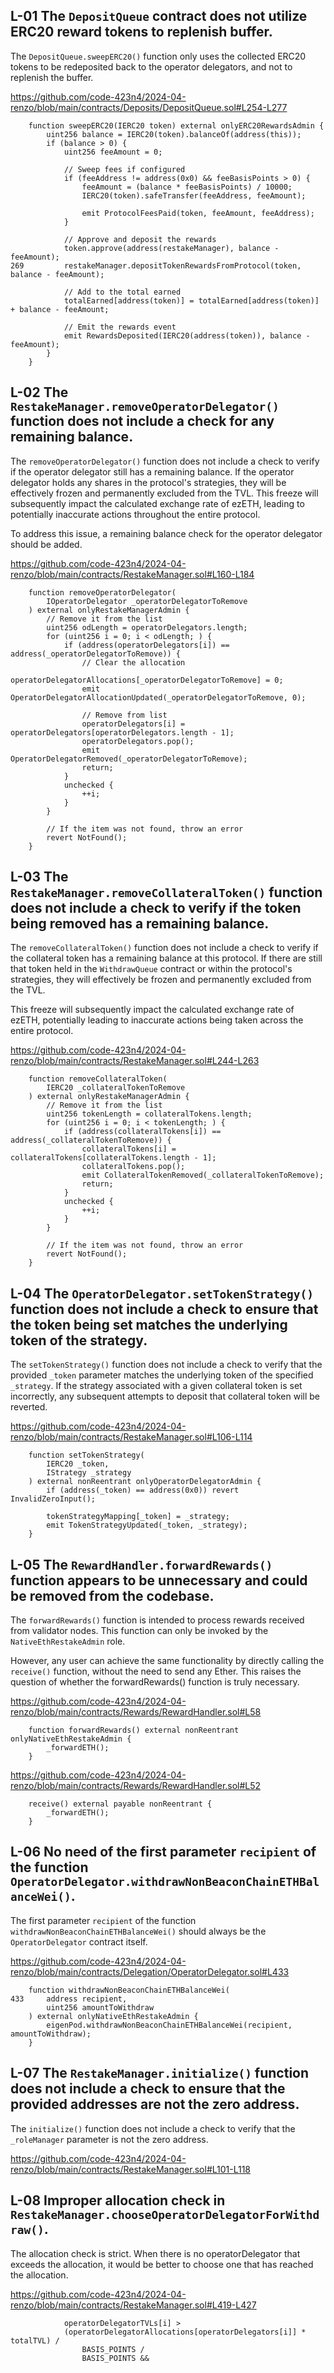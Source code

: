 
## L-01 The `DepositQueue` contract does not utilize ERC20 reward tokens to replenish buffer.

The `DepositQueue.sweepERC20()` function only uses the collected ERC20 tokens to be redeposited back to the operator delegators, and not to replenish the buffer.

https://github.com/code-423n4/2024-04-renzo/blob/main/contracts/Deposits/DepositQueue.sol#L254-L277

```solidity
    function sweepERC20(IERC20 token) external onlyERC20RewardsAdmin {
        uint256 balance = IERC20(token).balanceOf(address(this));
        if (balance > 0) {
            uint256 feeAmount = 0;

            // Sweep fees if configured
            if (feeAddress != address(0x0) && feeBasisPoints > 0) {
                feeAmount = (balance * feeBasisPoints) / 10000;
                IERC20(token).safeTransfer(feeAddress, feeAmount);

                emit ProtocolFeesPaid(token, feeAmount, feeAddress);
            }

            // Approve and deposit the rewards
            token.approve(address(restakeManager), balance - feeAmount);
269         restakeManager.depositTokenRewardsFromProtocol(token, balance - feeAmount);

            // Add to the total earned
            totalEarned[address(token)] = totalEarned[address(token)] + balance - feeAmount;

            // Emit the rewards event
            emit RewardsDeposited(IERC20(address(token)), balance - feeAmount);
        }
    }
```

## L-02 The `RestakeManager.removeOperatorDelegator()` function does not include a check for any remaining balance.

The `removeOperatorDelegator()` function does not include a check to verify if the operator delegator still has a remaining balance. If the operator delegator holds any shares in the protocol's strategies, they will be effectively frozen and permanently excluded from the TVL. This freeze will subsequently impact the calculated exchange rate of ezETH, leading to potentially inaccurate actions throughout the entire protocol.

To address this issue, a remaining balance check for the operator delegator should be added.

https://github.com/code-423n4/2024-04-renzo/blob/main/contracts/RestakeManager.sol#L160-L184

```solidity
    function removeOperatorDelegator(
        IOperatorDelegator _operatorDelegatorToRemove
    ) external onlyRestakeManagerAdmin {
        // Remove it from the list
        uint256 odLength = operatorDelegators.length;
        for (uint256 i = 0; i < odLength; ) {
            if (address(operatorDelegators[i]) == address(_operatorDelegatorToRemove)) {
                // Clear the allocation
                operatorDelegatorAllocations[_operatorDelegatorToRemove] = 0;
                emit OperatorDelegatorAllocationUpdated(_operatorDelegatorToRemove, 0);

                // Remove from list
                operatorDelegators[i] = operatorDelegators[operatorDelegators.length - 1];
                operatorDelegators.pop();
                emit OperatorDelegatorRemoved(_operatorDelegatorToRemove);
                return;
            }
            unchecked {
                ++i;
            }
        }

        // If the item was not found, throw an error
        revert NotFound();
    }
```

## L-03 The `RestakeManager.removeCollateralToken()` function does not include a check to verify if the token being removed has a remaining balance.

The `removeCollateralToken()` function does not include a check to verify if the collateral token has a remaining balance at this protocol. If there are still that token held in the `WithdrawQueue` contract or within the protocol's strategies, they will effectively be frozen and permanently excluded from the TVL.

This freeze will subsequently impact the calculated exchange rate of ezETH, potentially leading to inaccurate actions being taken across the entire protocol.

https://github.com/code-423n4/2024-04-renzo/blob/main/contracts/RestakeManager.sol#L244-L263

```solidity
    function removeCollateralToken(
        IERC20 _collateralTokenToRemove
    ) external onlyRestakeManagerAdmin {
        // Remove it from the list
        uint256 tokenLength = collateralTokens.length;
        for (uint256 i = 0; i < tokenLength; ) {
            if (address(collateralTokens[i]) == address(_collateralTokenToRemove)) {
                collateralTokens[i] = collateralTokens[collateralTokens.length - 1];
                collateralTokens.pop();
                emit CollateralTokenRemoved(_collateralTokenToRemove);
                return;
            }
            unchecked {
                ++i;
            }
        }

        // If the item was not found, throw an error
        revert NotFound();
    }
```

## L-04 The `OperatorDelegator.setTokenStrategy()` function does not include a check to ensure that the token being set matches the underlying token of the strategy.

The `setTokenStrategy()` function does not include a check to verify that the provided `_token` parameter matches the underlying token of the specified `_strategy`. If the strategy associated with a given collateral token is set incorrectly, any subsequent attempts to deposit that collateral token will be reverted.

https://github.com/code-423n4/2024-04-renzo/blob/main/contracts/RestakeManager.sol#L106-L114

```solidity
    function setTokenStrategy(
        IERC20 _token,
        IStrategy _strategy
    ) external nonReentrant onlyOperatorDelegatorAdmin {
        if (address(_token) == address(0x0)) revert InvalidZeroInput();

        tokenStrategyMapping[_token] = _strategy;
        emit TokenStrategyUpdated(_token, _strategy);
    }
```

## L-05 The `RewardHandler.forwardRewards()` function appears to be unnecessary and could be removed from the codebase.

The `forwardRewards()` function is intended to process rewards received from validator nodes. This function can only be invoked by the `NativeEthRestakeAdmin` role.

However, any user can achieve the same functionality by directly calling the `receive()` function, without the need to send any Ether. This raises the question of whether the forwardRewards() function is truly necessary.

https://github.com/code-423n4/2024-04-renzo/blob/main/contracts/Rewards/RewardHandler.sol#L58

```solidity
    function forwardRewards() external nonReentrant onlyNativeEthRestakeAdmin {
        _forwardETH();
    }
```

https://github.com/code-423n4/2024-04-renzo/blob/main/contracts/Rewards/RewardHandler.sol#L52

```solidity
    receive() external payable nonReentrant {
        _forwardETH();
    }
```

## L-06 No need of the first parameter `recipient` of the function `OperatorDelegator.withdrawNonBeaconChainETHBalanceWei()`.

The first parameter `recipient` of the function `withdrawNonBeaconChainETHBalanceWei()` should always be the `OperatorDelegator` contract itself.

https://github.com/code-423n4/2024-04-renzo/blob/main/contracts/Delegation/OperatorDelegator.sol#L433

```solidity
    function withdrawNonBeaconChainETHBalanceWei(
433     address recipient,
        uint256 amountToWithdraw
    ) external onlyNativeEthRestakeAdmin {
        eigenPod.withdrawNonBeaconChainETHBalanceWei(recipient, amountToWithdraw);
    }
```

## L-07 The `RestakeManager.initialize()` function does not include a check to ensure that the provided addresses are not the zero address.

The `initialize()` function does not include a check to verify that the `_roleManager` parameter is not the zero address.

https://github.com/code-423n4/2024-04-renzo/blob/main/contracts/RestakeManager.sol#L101-L118

## L-08 Improper allocation check in `RestakeManager.chooseOperatorDelegatorForWithdraw()`.

The allocation check is strict. When there is no operatorDelegator that exceeds the allocation, it would be better to choose one that has reached the allocation.

https://github.com/code-423n4/2024-04-renzo/blob/main/contracts/RestakeManager.sol#L419-L427

```solidity
            operatorDelegatorTVLs[i] >
            (operatorDelegatorAllocations[operatorDelegators[i]] * totalTVL) /
                BASIS_POINTS /
                BASIS_POINTS &&
```
